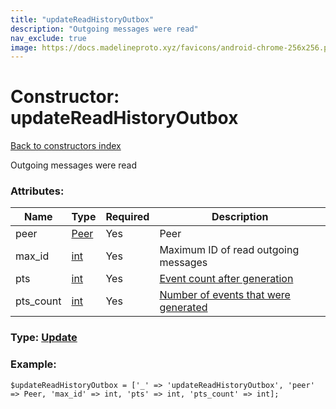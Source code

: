 ```yaml
---
title: "updateReadHistoryOutbox"
description: "Outgoing messages were read"
nav_exclude: true
image: https://docs.madelineproto.xyz/favicons/android-chrome-256x256.png
---
```

# Constructor: updateReadHistoryOutbox  
[Back to constructors index](/API_docs/constructors/index.html)



Outgoing messages were read

### Attributes:

| Name     |    Type       | Required | Description |
|----------|---------------|----------|-------------|
|peer|[Peer](/API_docs/types/Peer.html) | Yes|Peer|
|max\_id|[int](/API_docs/types/int.html) | Yes|Maximum ID of read outgoing messages|
|pts|[int](/API_docs/types/int.html) | Yes|[Event count after generation](https://core.telegram.org/api/updates)|
|pts\_count|[int](/API_docs/types/int.html) | Yes|[Number of events that were generated](https://core.telegram.org/api/updates)|



### Type: [Update](/API_docs/types/Update.html)


### Example:

```
$updateReadHistoryOutbox = ['_' => 'updateReadHistoryOutbox', 'peer' => Peer, 'max_id' => int, 'pts' => int, 'pts_count' => int];
```  
